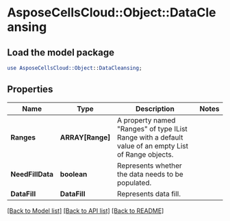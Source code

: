 # AsposeCellsCloud::Object::DataCleansing 

## Load the model package
```perl
use AsposeCellsCloud::Object::DataCleansing;
```

## Properties
Name | Type | Description | Notes
------------ | ------------- | ------------- | -------------
**Ranges** | **ARRAY[Range]** | A property named "Ranges" of type IList Range with a default value of an empty List of Range objects. |
**NeedFillData** | **boolean** | Represents whether the data needs to be populated. |
**DataFill** | **DataFill** | Represents data fill. |  

[[Back to Model list]](../README.md#documentation-for-models) [[Back to API list]](../README.md#documentation-for-api-endpoints) [[Back to README]](../README.md)

